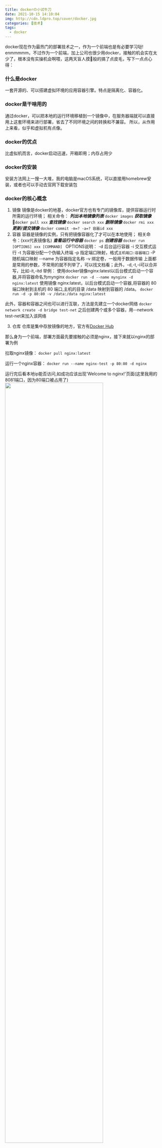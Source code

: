 ```yaml
---
title: dockerの小试牛刀
date: 2021-10-15 14:10:04
img: http://cdn.ldpro.top/cover/docker.jpg
categories: [技术]
tags:
  - docker
---
```


docker现在作为最热门的部署技术之一，作为一个前端也是有必要学习哒!
enmmmmm，不过作为一个前端，加上公司也很少用docker，接触的机会实在太少了，根本没有实操机会啊喂，这两天盲人摸🐘般的搞了点皮毛，写下一点点心得：

### 什么是docker
一套开源的、可以搭建虚拟环境的应用容器引擎。特点是隔离化、容器化。
### docker是干啥用的
通过docker，可以把本地的运行环境移植到一个镜像中，在服务器端就可以直接用上这套环境来进行部署，省去了不同环境之间的转换和不兼容。
所以，从作用上来看，似乎和虚拟机有点像。
### docker的优点
比虚拟机而言，docker启动迅速，开箱即用；内存占用少

### docker的安装
安装方法网上一搜一大堆，我的电脑是macOS系统，可以直接用homebrew安装，或者也可以手动去官网下载安装包

### docker的核心概念
1. 镜像
镜像是docker的地基，docker官方也有专门的镜像库，提供容器运行时所需的运行环境；
相关命令：
    ***列出本地镜像列表*** `docker images`
    ***获取镜像*** `docker pull xxx`
    ***查找镜像*** `docker search xxx`
    ***删除镜像*** `docker rmi xxx`
    ***更新/提交镜像*** `docker commit -m=? -a=? 容器id xxx`
2. 容器
容器是镜像的实例，只有把镜像容器化了才可以在本地使用；
相关命令：(xxx代表镜像名)
    ***查看运行中容器*** `docker ps`
    ***创建容器*** `docker run [OPTIONS] xxx [COMMAND] `
    OPTIONS说明：
    -d 后台运行容器
    -i 交互模式运行
    -t 为容器分配一个伪输入终端
    -p 指定端口映射，格式`主机端口:容器端口`
    -P 随机端口映射
    --name 为容器指定名称
    -v 绑定卷，一般用于数据传输
    上面都是常用的参数，不常用的就不列举了，可以找文档看；此外，-d,-t,-i可以合并写，比如-it,-itd
举例：
使用docker镜像nginx:latest以后台模式启动一个容器,并将容器命名为mynginx
`docker run -d --name mynginx -d nginx:latest`
使用镜像 nginx:latest，以后台模式启动一个容器,将容器的 80 端口映射到主机的 80 端口,主机的目录 /data 映射到容器的 /data。
`docker run -d -p 80:80 -v /data:/data nginx:latest`

此外，容器和容器之间也可以进行互联，方法是先建立一个docker网络
`docker network create -d bridge test-net`
之后创建两个或多个容器，用--network test-net来加入该网络

3. 仓库
仓库是集中存放镜像的地方，官方有[Docker Hub](https://hub.docker.com)

那么身为一个前端，部署方面最先要接触的必须是nginx，接下来就以nginx的部署为例

拉取nginx镜像：
`docker pull nginx:latest`

运行一个nginx容器：
`docker run --name nginx-test -p 80:80 -d nginx`

运行完后看本地ip能否访问,如成功应该出现'Welcome to nginx!'页面(这里我用的8081端口，因为80端口被占用了)
<img src="http://cdn.ldpro.top/docker-nginx.jpg" width="80%">

之后我们进入该容器
`docker exec -it 容器id bash`

nginx容器的默认nginx存放地址为/usr/share/nginx/html/index.html，理论上我们直接把前端包放进去就ok了。
但是如何把本机文件拷贝到容器里呢？

两种方法：
1. 通过映射：
`docker run --name nginx-blog -p 80:80 -d -v /Users/lidong/Documents/blog/public:/usr/share/nginx/html nginx:latest`
这里我是直接把本机的前端包映射到容器对应的nginx目录,简单粗暴。

2. 进一步配置，通过dockerfile
Dockerfile是docker的一个统一配置文件，类似于nginx的nginx.conf，用来配置一个自定义的镜像.
我们在本地创建一个Dockerfile文件夹，里面有一个Dockerfile文件.
`mkdir Dockerfile`  `touch Dockerfile`
然后在/Dockerfile/创建web文件夹，在/Dockerfile/web/创建front文件夹，然后把前端dist拖到/Dockerfile/web/front/。

编辑Dockerfile:
```
FROM nginx:latest
COPY /web/front/dist /usr/share/nginx/html
```
这两条指令的意思是我们自定义的这个镜像，基于nginx:latest，然后复制本地/web/front/dist文件到容器/usr/share/nginx/html目录

关于Dockerfile的指令，可参照这篇文章：<https://www.runoob.com/docker/docker-dockerfile.html>

之后进入Dockerfile文件夹，开始构建镜像:
`docker build -t web-front:latest .` //创建一个名称标签为web-front:latest的镜像

输入docker images查看镜像
<img src="http://cdn.ldpro.top/docker-nginx2.jpg" width="80%">

运行容器
`docker run -itd --name web-front-1 -p 80:80 web-front bash`

进入容器
`docker exec -it 容器id bash`

运行`/usr/sbin/nginx`开启nginx服务

好了，可以访问了~
<img src="http://cdn.ldpro.top/docker-nginx3.jpg" width="100%">

*参考文章：*
- <https://juejin.cn/post/6844904022659301383#heading-9>
- <https://juejin.cn/post/6844903591375814669>
- <https://www.cnblogs.com/saneri/p/11799865.html>
- <https://www.runoob.com/docker/docker-tutorial.html>

